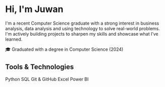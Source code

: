 # Hi, I'm Juwan 

I'm a recent Computer Science graduate with a strong interest in business analysis, data analysis and using technology to solve real-world problems.
I'm actively building projects to sharpen my skills and showcase what I’ve learned.

 🎓 Graduated with a degree in Computer Science (2024)


## Tools & Technologies

Python
SQL
Git & GitHub
Excel
Power BI
